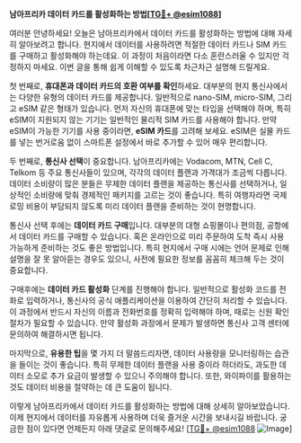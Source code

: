 **남아프리카 데이터 카드를 활성화하는 방법[[TG💪+ @esim1088](https://t.me/s/esim1088)]**

여러분 안녕하세요! 오늘은 남아프리카에서 데이터 카드를 활성화하는 방법에 대해 자세히 알아보려고 합니다. 현지에서 데이터를 사용하려면 적절한 데이터 카드나 SIM 카드를 구매하고 활성화해야 하는데요. 이 과정이 처음이라면 다소 혼란스러울 수 있지만 걱정하지 마세요. 이번 글을 통해 쉽게 이해할 수 있도록 차근차근 설명해 드릴게요.

첫 번째로, **휴대폰과 데이터 카드의 호환 여부를 확인**하세요. 대부분의 현지 통신사에서는 다양한 유형의 데이터 카드를 제공합니다. 일반적으로 nano-SIM, micro-SIM, 그리고 eSIM 같은 형태가 있습니다. 먼저 자신의 휴대폰에 맞는 타입을 선택해야 하며, 특히 eSIM이 지원되지 않는 기기는 일반적인 물리적 SIM 카드를 사용해야 합니다. 만약 eSIM이 가능한 기기를 사용 중이라면, **eSIM 카드**를 고려해 보세요. eSIM은 실물 카드를 넣는 번거로움 없이 스마트폰 설정에서 바로 추가할 수 있어 매우 편리합니다.

두 번째로, **통신사 선택**이 중요합니다. 남아프리카에는 Vodacom, MTN, Cell C, Telkom 등 주요 통신사들이 있으며, 각각의 데이터 플랜과 가격대가 조금씩 다릅니다. 데이터 소비량이 많은 분들은 무제한 데이터 플랜을 제공하는 통신사를 선택하거나, 일상적인 소비량에 맞춰 경제적인 패키지를 고르는 것이 좋습니다. 특히 여행자라면 국제 로밍 비용이 부담되지 않도록 미리 데이터 플랜을 준비하는 것이 현명합니다.

통신사 선택 후에는 **데이터 카드 구매**입니다. 대부분의 대형 쇼핑몰이나 편의점, 공항에서 데이터 카드를 구매할 수 있습니다. 혹은 온라인으로 미리 주문하여 도착 즉시 사용 가능하게 준비하는 것도 좋은 방법입니다. 특히 현지에서 구매 시에는 언어 문제로 인해 설명을 잘 못 알아듣는 경우도 있으니, 사전에 필요한 정보를 꼼꼼히 체크해 두는 것이 중요합니다.

구매후에는 **데이터 카드 활성화** 단계를 진행해야 합니다. 일반적으로 활성화 코드를 전화로 입력하거나, 통신사의 공식 애플리케이션을 이용하여 간단히 처리할 수 있습니다. 이 과정에서 반드시 자신의 이름과 전화번호를 정확히 입력해야 하며, 때로는 신원 확인 절차가 필요할 수 있습니다. 만약 활성화 과정에서 문제가 발생하면 통신사 고객 센터에 문의하여 해결하시면 됩니다.

마지막으로, **유용한 팁**을 몇 가지 더 말씀드리자면, 데이터 사용량을 모니터링하는 습관을 들이는 것이 좋습니다. 특히 무제한 데이터 플랜을 사용 중이라 하더라도, 과도한 데이터 소모로 추가 요금이 발생할 수 있으니 주의해야 합니다. 또한, 와이파이를 활용하는 것도 데이터 비용을 절약하는 데 큰 도움이 됩니다.

이렇게 남아프리카에서 데이터 카드를 활성화하는 방법에 대해 상세히 알아보았습니다. 이제 현지에서 데이터를 자유롭게 사용하며 더욱 즐거운 시간을 보내시길 바랍니다. 궁금한 점이 있다면 언제든지 아래 댓글로 문의해주세요! [[TG💪+ @esim1088](https://t.me/s/esim1088) ![Image](https://i.postimg.cc/Y0z9fWf4/image.png)]